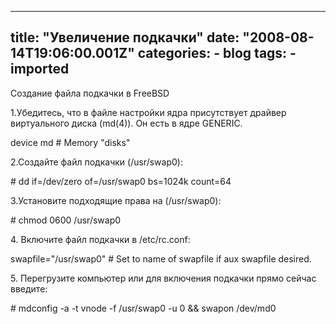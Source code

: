 
---
title: "Увеличение подкачки"
date: "2008-08-14T19:06:00.001Z"
categories:
    - blog
tags:
    - imported
---

Создание файла подкачки в FreeBSD  
  
 1\.Убедитесь, что в файле настройки ядра присутствует драйвер виртуального диска (md(4\)). Он есть в ядре GENERIC.  
  
 device md \# Memory "disks"  
  
 2\.Создайте файл подкачки (/usr/swap0\):  
  
 \# dd if\=/dev/zero of\=/usr/swap0 bs\=1024k count\=64  
  
 3\.Установите подходящие права на (/usr/swap0\):  
  
 \# chmod 0600 /usr/swap0  
  
 4\. Включите файл подкачки в /etc/rc.conf:  
  
 swapfile\="/usr/swap0" \# Set to name of swapfile if aux swapfile desired.  
  
 5\. Перегрузите компьютер или для включения подкачки прямо сейчас введите:  
  
 \# mdconfig \-a \-t vnode \-f /usr/swap0 \-u 0 \&\& swapon /dev/md0
